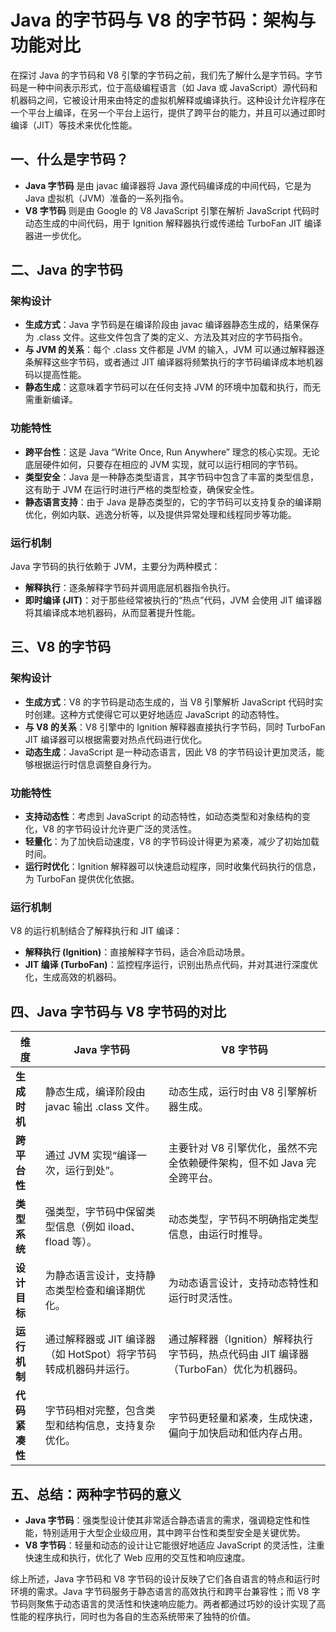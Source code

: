 # Java 的字节码与 V8 的字节码：架构与功能对比

在探讨 Java 的字节码和 V8 引擎的字节码之前，我们先了解什么是字节码。字节码是一种中间表示形式，位于高级编程语言（如 Java 或 JavaScript）源代码和机器码之间，它被设计用来由特定的虚拟机解释或编译执行。这种设计允许程序在一个平台上编译，在另一个平台上运行，提供了跨平台的能力，并且可以通过即时编译（JIT）等技术来优化性能。

## 一、什么是字节码？

- **Java 字节码** 是由 javac 编译器将 Java 源代码编译成的中间代码，它是为 Java 虚拟机（JVM）准备的一系列指令。
- **V8 字节码** 则是由 Google 的 V8 JavaScript 引擎在解析 JavaScript 代码时动态生成的中间代码，用于 Ignition 解释器执行或传递给 TurboFan JIT 编译器进一步优化。

## 二、Java 的字节码

### 架构设计

- **生成方式**：Java 字节码是在编译阶段由 javac 编译器静态生成的，结果保存为 .class 文件。这些文件包含了类的定义、方法及其对应的字节码指令。
- **与 JVM 的关系**：每个 .class 文件都是 JVM 的输入，JVM 可以通过解释器逐条解释这些字节码，或者通过 JIT 编译器将频繁执行的字节码编译成本地机器码以提高性能。
- **静态生成**：这意味着字节码可以在任何支持 JVM 的环境中加载和执行，而无需重新编译。

### 功能特性

- **跨平台性**：这是 Java “Write Once, Run Anywhere” 理念的核心实现。无论底层硬件如何，只要存在相应的 JVM 实现，就可以运行相同的字节码。
- **类型安全**：Java 是一种静态类型语言，其字节码中包含了丰富的类型信息，这有助于 JVM 在运行时进行严格的类型检查，确保安全性。
- **静态语言支持**：由于 Java 是静态类型的，它的字节码可以支持复杂的编译期优化，例如内联、逃逸分析等，以及提供异常处理和线程同步等功能。

### 运行机制

Java 字节码的执行依赖于 JVM，主要分为两种模式：

- **解释执行**：逐条解释字节码并调用底层机器指令执行。
- **即时编译 (JIT)**：对于那些经常被执行的“热点”代码，JVM 会使用 JIT 编译器将其编译成本地机器码，从而显著提升性能。

## 三、V8 的字节码

### 架构设计

- **生成方式**：V8 的字节码是动态生成的，当 V8 引擎解析 JavaScript 代码时实时创建。这种方式使得它可以更好地适应 JavaScript 的动态特性。
- **与 V8 的关系**：V8 引擎中的 Ignition 解释器直接执行字节码，同时 TurboFan JIT 编译器可以根据需要对热点代码进行优化。
- **动态生成**：JavaScript 是一种动态语言，因此 V8 的字节码设计更加灵活，能够根据运行时信息调整自身行为。

### 功能特性

- **支持动态性**：考虑到 JavaScript 的动态特性，如动态类型和对象结构的变化，V8 的字节码设计允许更广泛的灵活性。
- **轻量化**：为了加快启动速度，V8 的字节码设计得更为紧凑，减少了初始加载时间。
- **运行时优化**：Ignition 解释器可以快速启动程序，同时收集代码执行的信息，为 TurboFan 提供优化依据。

### 运行机制

V8 的运行机制结合了解释执行和 JIT 编译：

- **解释执行 (Ignition)**：直接解释字节码，适合冷启动场景。
- **JIT 编译 (TurboFan)**：监控程序运行，识别出热点代码，并对其进行深度优化，生成高效的机器码。

## 四、Java 字节码与 V8 字节码的对比

| 维度 | Java 字节码 | V8 字节码 |
| --- | --- | --- |
| **生成时机** | 静态生成，编译阶段由 javac 输出 .class 文件。 | 动态生成，运行时由 V8 引擎解析器生成。 |
| **跨平台性** | 通过 JVM 实现“编译一次，运行到处”。 | 主要针对 V8 引擎优化，虽然不完全依赖硬件架构，但不如 Java 完全跨平台。 |
| **类型系统** | 强类型，字节码中保留类型信息（例如 iload、fload 等）。 | 动态类型，字节码不明确指定类型信息，由运行时推导。 |
| **设计目标** | 为静态语言设计，支持静态类型检查和编译期优化。 | 为动态语言设计，支持动态特性和运行时灵活性。 |
| **运行机制** | 通过解释器或 JIT 编译器（如 HotSpot）将字节码转成机器码并运行。 | 通过解释器（Ignition）解释执行字节码，热点代码由 JIT 编译器（TurboFan）优化为机器码。 |
| **代码紧凑性** | 字节码相对完整，包含类型和结构信息，支持复杂优化。 | 字节码更轻量和紧凑，生成快速，偏向于加快启动和低内存占用。 |

## 五、总结：两种字节码的意义

- **Java 字节码**：强类型设计使其非常适合静态语言的需求，强调稳定性和性能，特别适用于大型企业级应用，其中跨平台性和类型安全是关键优势。
- **V8 字节码**：轻量和动态的设计让它能很好地适应 JavaScript 的灵活性，注重快速生成和执行，优化了 Web 应用的交互性和响应速度。

综上所述，Java 字节码和 V8 字节码的设计反映了它们各自语言的特点和运行时环境的需求。Java 字节码服务于静态语言的高效执行和跨平台兼容性；而 V8 字节码则聚焦于动态语言的灵活性和快速响应能力。两者都通过巧妙的设计实现了高性能的程序执行，同时也为各自的生态系统带来了独特的价值。

